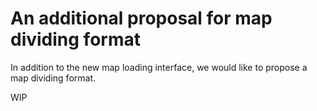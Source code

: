 # An additional proposal for map dividing format
In addition to the new map loading interface, we would like to propose a map dividing format.

WIP
